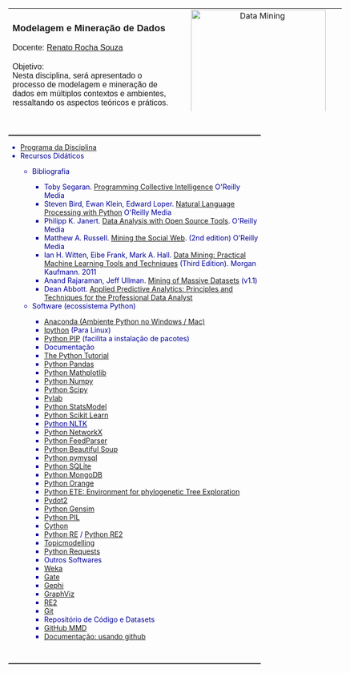 <table border="0" style="width: 666px; height: 206px;"><tbody>
<tr>
<td width="50%" valign="top">
<div class="field field-type-text field-field-area">
<div class="field-item odd">
<h3 style="font-weight: bold; font-family: arial,helvetica,sans-serif;" class="with-tabs">Modelagem e Mineração de Dados</h3><span style="font-family: arial,helvetica,sans-serif;">Docente: </span><a style="font-family: arial,helvetica,sans-serif;" href="http://emap.fgv.br/pessoas/renato.souza">Renato Rocha Souza</a><br style="font-family: arial,helvetica,sans-serif;" /><br style="font-family: arial,helvetica,sans-serif;" />
<div style="font-family: arial,helvetica,sans-serif;" class="field field-type-text field-field-objetivo">
<div class="field-label">Objetivo: <br />Nesta disciplina, será apresentado o processo de modelagem e mineração de dados em múltiplos contextos e ambientes, ressaltando os aspectos teóricos e práticos.<br /></div>
<div class="field-items">
<div class="field-item odd">
<p> Como resultado, pretende-se capacitar os alunos para realizarem atividades de coleta, análise e visualização de dados, tanto estruturados como não estruturados, em ambientes diversificados como bancos de dados e a web.</p> </div> </div> </div></div></div>
<div class="field field-type-text field-field-docente">
<div class="field-items"> </div> </div>
</td>
<td width="50%" valign="top" style="text-align: center;"><img vspace="0" hspace="0" border="0" title="Data Mining" alt="Data Mining" src="http://socialmedialab.upenn.edu/sites/default/files/uploads/images/DataMining.jpg" style="width: 269px; height: 244px;" /><br />
</td>
</tr></tbody>
</table><br /><hr style="width: 100%; height: 2px;" />
<ul>
<li style="color: rgb(0, 0, 153);"><a href="http://emap.fgv.br/disciplina/mestrado/modelagem-mineracao-de-dados">Programa da Disciplina</a></li>
<span style="color: rgb(0, 0, 153);"> </span>
<li style="color: rgb(0, 0, 153);">Recursos Didáticos</li>
<span style="color: rgb(0, 0, 153);"> </span>
<ul>
<li style="color: rgb(0, 0, 153);">Bibliografia</li>
<ul style="color: rgb(0, 0, 153);">
<li>Toby Segaran. <a href="http://oreilly.com/catalog/9780596529321">Programming Collective Intelligence</a> O'Reilly Media</li>
<li>Steven Bird, Ewan Klein, Edward Loper. <a href="http://oreilly.com/catalog/9780596516499/">Natural Language Processing with Python</a> O'Reilly Media</li>
<li>Philipp K. Janert. <a href="http://oreilly.com/catalog/9780596802363/">Data Analysis with Open Source Tools</a>. O'Reilly Media</li>
<li>Matthew A. Russell. <a href="http://shop.oreilly.com/product/0636920030195.do">Mining the Social Web</a>. (2nd edition) O'Reilly Media</li>
<li>Ian H. Witten, Eibe Frank, Mark A. Hall. <a href="http://www.cs.waikato.ac.nz/ml/weka/book.html">Data Mining: Practical Machine Learning Tools and Techniques</a> (Third Edition). Morgan Kaufmann. 2011</li>
<li><span class="nolink">Anand Rajaraman, Jeff Ullman. <a href="http://i.stanford.edu/~ullman/mmds.html">Mining of Massive Datasets</a></span> (v1.1)</li>
<li>Dean Abbott. <a href="http://www.amazon.com/Applied-Predictive-Analytics-Principles-Professional/dp/1118727967">Applied Predictive Analytics: Principles and Techniques for the Professional Data Analyst</a><br /></li>
</ul><span style="color: rgb(0, 0, 153);"></span>

<li style="color: rgb(0, 0, 153);">Software (ecossistema Python)<br /></li>
<ul style="color: rgb(0, 0, 153);">
<li><a href="http://continuum.io/downloads">Anaconda (Ambiente Python no Windows / Mac)</a></li>
<li><a href="http://ipython.org/">Ipython</a> (Para Linux)</li>
<li><a href="https://pypi.python.org/pypi/pip">Python PIP</a> (facilita a instalação de pacotes)<br/></li>
<li style="color: rgb(0, 0, 153);">Documentação<br/></li>
<li style="color: rgb(0, 0, 153);"><a href="http://docs.python.org/index.html">The Python Tutorial</a></li>
<li style="color: rgb(0, 0, 153);"><a href="http://pandas.pydata.org/">Python Pandas</a></li>
<li style="color: rgb(0, 0, 153);"><a href="http://matplotlib.sourceforge.net/index.html">Python Mathplotlib</a></li>
<li style="color: rgb(0, 0, 153);"><a href="http://numpy.scipy.org/">Python Numpy</a></li>
<li style="color: rgb(0, 0, 153);"><a href="http://www.scipy.org/">Python Scipy</a></li>
<li style="color: rgb(0, 0, 153);"><a href="http://www.scipy.org/PyLab">Pylab</a></li>
<li><a href="http://statsmodels.sourceforge.net/devel/index.html#">Python StatsModel</a></li>
<li><a href="http://scikit-learn.org/stable/">Python Scikit Learn</a></li>
<li><a href="http://www.nltk.org/" style="color: rgb(0, 0, 153);">Python NLTK</a></li>
<li><a href="http://networkx.github.io/#">Python NetworkX</a></li>
<li><a href="http://code.google.com/p/feedparser/">Python FeedParser</a></li>
<li><a href="http://www.crummy.com/software/BeautifulSoup/">Python Beautiful Soup</a></li>
<li><a href="https://pypi.python.org/pypi/PyMySQL">Python pymysql</a></li>
<li><a href="http://zetcode.com/db/sqlitepythontutorial/">Python SQLite</a></li>
<li><a href="http://docs.mongodb.org/ecosystem/drivers/python/">Python MongoDB</a></li>
<li><a href="http://orange.biolab.si/">Python Orange</a><br /></li>
<li><a href="http://ete.cgenomics.org/">Python ETE: Environment for phylogenetic Tree Exploration</a></li>
<li><a href="https://pypi.python.org/pypi/pydot2/1.0.32">Pydot2</a></li>
<li><a href="http://radimrehurek.com/gensim/">Python Gensim</a></li>
<li><a href="http://www.pythonware.com/products/pil/">Python PIL</a></li>
<li><a href="http://cython.org/">Cython</a></li>
<li><a href="https://docs.python.org/2/library/re.html">Python RE</a> / <a href="https://pypi.python.org/pypi/re2/">Python RE2</a></li>
<li><a href="https://github.com/NAMD/topicmodeling">Topicmodelling</a></li>
<li><a href="http://docs.python-requests.org/en/latest/">Python Requests</a><br /></li>
<li>Outros Softwares<br/></li>
<li><a href="http://www.cs.waikato.ac.nz/ml/weka/">Weka</a></li>
<li><a href="http://gate.ac.uk/">Gate</a></li>
<li><a href="http://gephi.org/">Gephi</a></li>
<li><a href="http://www.graphviz.org/">GraphViz</a></li>
<li><a href="https://code.google.com/p/re2/">RE2</a></li>
<li><a href="http://git-scm.com/">Git</a><br/></li>
<li style="color: rgb(0, 0, 153);">Repositório de Código e Datasets</li>
<li><a href="https://github.com/rsouza/MMD">GitHub MMD</a></li>
<li><a href="https://try.github.io/">Documentação: usando github</a></li>
</ul>
</ul>
</ul><br /><hr style="width: 100%; height: 2px;" />